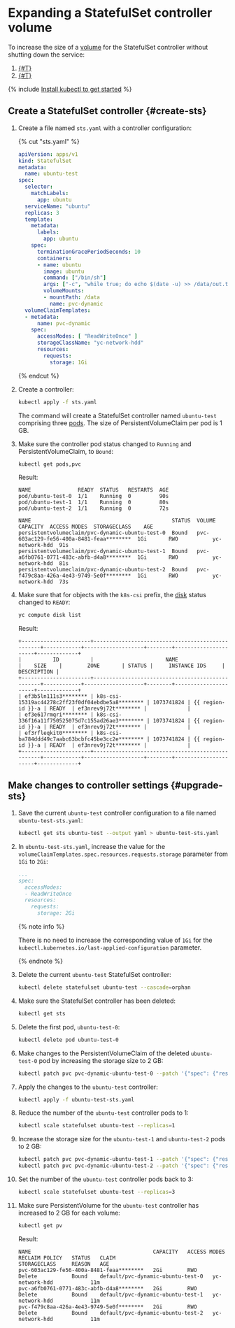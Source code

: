 # Expanding a StatefulSet controller volume

To increase the size of a [volume](../../concepts/volume.md) for the StatefulSet controller without shutting down the service:
1. [{#T}](#create-sts)
1. [{#T}](#upgrade-sts)

{% include [Install kubectl to get started](../../../_includes/managed-kubernetes/kubectl-before-you-begin.md) %}

## Create a StatefulSet controller {#create-sts}

1. Create a file named `sts.yaml` with a controller configuration:

   {% cut "sts.yaml" %}

   
   ```yaml
   apiVersion: apps/v1
   kind: StatefulSet
   metadata:
     name: ubuntu-test
   spec:
     selector:
       matchLabels:
         app: ubuntu
     serviceName: "ubuntu"
     replicas: 3
     template:
       metadata:
         labels:
           app: ubuntu
       spec:
         terminationGracePeriodSeconds: 10
         containers:
         - name: ubuntu
           image: ubuntu
           command: ["/bin/sh"]
           args: ["-c", "while true; do echo $(date -u) >> /data/out.txt; sleep 5; done"]
           volumeMounts:
           - mountPath: /data
             name: pvc-dynamic
     volumeClaimTemplates:
     - metadata:
         name: pvc-dynamic
       spec:
         accessModes: [ "ReadWriteOnce" ]
         storageClassName: "yc-network-hdd"
         resources:
           requests:
             storage: 1Gi
   ```



   {% endcut %}

1. Create a controller:

   ```bash
   kubectl apply -f sts.yaml
   ```

   The command will create a StatefulSet controller named `ubuntu-test` comprising three [pods](../../concepts/index.md#pod). The size of PersistentVolumeClaim per pod is 1 GB.
1. Make sure the controller pod status changed to `Running` and PersistentVolumeClaim, to `Bound`:

   ```bash
   kubectl get pods,pvc
   ```

   Result:

   
   ```text
   NAME               READY  STATUS   RESTARTS  AGE
   pod/ubuntu-test-0  1/1    Running  0         90s
   pod/ubuntu-test-1  1/1    Running  0         80s
   pod/ubuntu-test-2  1/1    Running  0         72s

   NAME                                             STATUS  VOLUME                                    CAPACITY  ACCESS MODES  STORAGECLASS    AGE
   persistentvolumeclaim/pvc-dynamic-ubuntu-test-0  Bound   pvc-603ac129-fe56-400a-8481-feaa********  1Gi       RWO           yc-network-hdd  91s
   persistentvolumeclaim/pvc-dynamic-ubuntu-test-1  Bound   pvc-a6fb0761-0771-483c-abfb-d4a8********  1Gi       RWO           yc-network-hdd  81s
   persistentvolumeclaim/pvc-dynamic-ubuntu-test-2  Bound   pvc-f479c8aa-426a-4e43-9749-5e0f********  1Gi       RWO           yc-network-hdd  73s
   ```



1. Make sure that for objects with the `k8s-csi` prefix, the [disk](../../../compute/concepts/disk.md) status changed to `READY`:

   ```bash
   yc compute disk list
   ```

   Result:

   
   ```text
   +----------------------+--------------------------------------------------+------------+-------------------+--------+----------------------+-------------+
   |          ID          |                       NAME                       |    SIZE    |        ZONE       | STATUS |     INSTANCE IDS     | DESCRIPTION |
   +----------------------+--------------------------------------------------+------------+-------------------+--------+----------------------+-------------+
   | ef3b5ln111s3******** | k8s-csi-15319ac44278c2ff23f0df04ebdbe5a8******** | 1073741824 | {{ region-id }}-a | READY  | ef3nrev9j72t******** |             |
   | ef3e617rmqri******** | k8s-csi-336f16a11f750525075d7c155ad26ae3******** | 1073741824 | {{ region-id }}-a | READY  | ef3nrev9j72t******** |             |
   | ef3rfleqkit0******** | k8s-csi-ba784ddd49c7aabc63bcbfc45be3cc2e******** | 1073741824 | {{ region-id }}-a | READY  | ef3nrev9j72t******** |             |
   +----------------------+--------------------------------------------------+------------+-------------------+--------+----------------------+-------------+
   ```


## Make changes to controller settings {#upgrade-sts}

1. Save the current `ubuntu-test` controller configuration to a file named `ubuntu-test-sts.yaml`:

   ```bash
   kubectl get sts ubuntu-test --output yaml > ubuntu-test-sts.yaml
   ```

1. In `ubuntu-test-sts.yaml`, increase the value for the `volumeClaimTemplates.spec.resources.requests.storage` parameter from `1Gi` to `2Gi`:

   ```yaml
   ...
   spec:
     accessModes:
     - ReadWriteOnce
     resources:
       requests:
         storage: 2Gi
   ```

   {% note info %}

   There is no need to increase the corresponding value of `1Gi` for the `kubectl.kubernetes.io/last-applied-configuration` parameter.

   {% endnote %}

1. Delete the current `ubuntu-test` StatefulSet controller:

   ```bash
   kubectl delete statefulset ubuntu-test --cascade=orphan
   ```

1. Make sure the StatefulSet controller has been deleted:

   ```bash
   kubectl get sts
   ```

1. Delete the first pod, `ubuntu-test-0`:

   ```bash
   kubectl delete pod ubuntu-test-0
   ```

1. Make changes to the PersistentVolumeClaim of the deleted `ubuntu-test-0` pod by increasing the storage size to 2 GB:

   ```bash
   kubectl patch pvc pvc-dynamic-ubuntu-test-0 --patch '{"spec": {"resources": {"requests": {"storage": "2Gi"}}}}'
   ```

1. Apply the changes to the `ubuntu-test` controller:

   ```bash
   kubectl apply -f ubuntu-test-sts.yaml
   ```

1. Reduce the number of the `ubuntu-test` controller pods to 1:

   ```bash
   kubectl scale statefulset ubuntu-test --replicas=1
   ```

1. Increase the storage size for the `ubuntu-test-1` and `ubuntu-test-2` pods to 2 GB:

   ```bash
   kubectl patch pvc pvc-dynamic-ubuntu-test-1 --patch '{"spec": {"resources": {"requests": {"storage": "2Gi"}}}}' && \
   kubectl patch pvc pvc-dynamic-ubuntu-test-2 --patch '{"spec": {"resources": {"requests": {"storage": "2Gi"}}}}'
   ```

1. Set the number of the `ubuntu-test` controller pods back to 3:

   ```bash
   kubectl scale statefulset ubuntu-test --replicas=3
   ```

1. Make sure PersistentVolume for the `ubuntu-test` controller has increased to 2 GB for each volume:

   ```bash
   kubectl get pv
   ```

   Result:

   
   ```text
   NAME                                       CAPACITY   ACCESS MODES   RECLAIM POLICY   STATUS   CLAIM                               STORAGECLASS     REASON   AGE
   pvc-603ac129-fe56-400a-8481-feaa********   2Gi        RWO            Delete           Bound    default/pvc-dynamic-ubuntu-test-0   yc-network-hdd            11m
   pvc-a6fb0761-0771-483c-abfb-d4a8********   2Gi        RWO            Delete           Bound    default/pvc-dynamic-ubuntu-test-1   yc-network-hdd            11m
   pvc-f479c8aa-426a-4e43-9749-5e0f********   2Gi        RWO            Delete           Bound    default/pvc-dynamic-ubuntu-test-2   yc-network-hdd            11m
   ```
